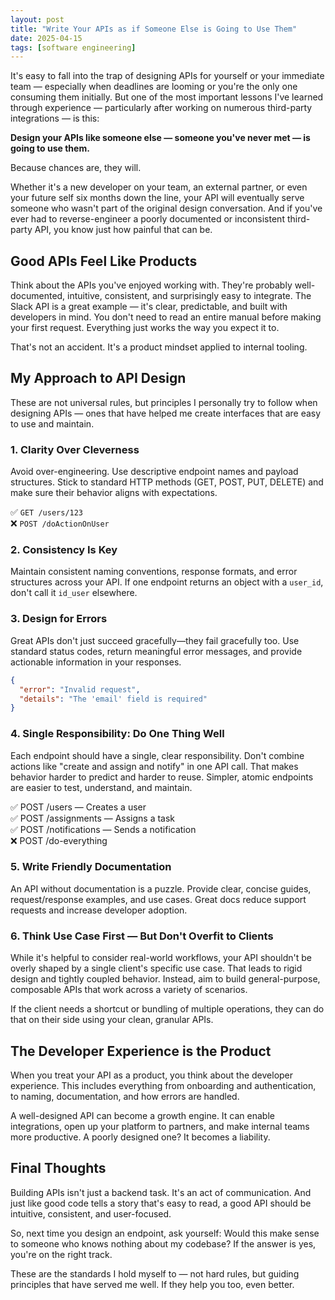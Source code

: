 ```yaml
---
layout: post
title: "Write Your APIs as if Someone Else is Going to Use Them"
date: 2025-04-15
tags: [software engineering]
---
```


It's easy to fall into the trap of designing APIs for yourself or your immediate team — especially when deadlines are looming or you're the only one consuming them initially. But one of the most important lessons I've learned through experience — particularly after working on numerous third-party integrations — is this:

**Design your APIs like someone else — someone you've never met — is going to use them.**

Because chances are, they will.

Whether it's a new developer on your team, an external partner, or even your future self six months down the line, your API will eventually serve someone who wasn't part of the original design conversation. And if you've ever had to reverse-engineer a poorly documented or inconsistent third-party API, you know just how painful that can be.

## Good APIs Feel Like Products

Think about the APIs you've enjoyed working with. They're probably well-documented, intuitive, consistent, and surprisingly easy to integrate. The Slack API is a great example — it's clear, predictable, and built with developers in mind. You don't need to read an entire manual before making your first request. Everything just works the way you expect it to.

That's not an accident. It's a product mindset applied to internal tooling.

## My Approach to API Design

These are not universal rules, but principles I personally try to follow when designing APIs — ones that have helped me create interfaces that are easy to use and maintain.

### 1. Clarity Over Cleverness

Avoid over-engineering. Use descriptive endpoint names and payload structures. Stick to standard HTTP methods (GET, POST, PUT, DELETE) and make sure their behavior aligns with expectations.

✅ `GET /users/123`  
❌ `POST /doActionOnUser`

### 2. Consistency Is Key

Maintain consistent naming conventions, response formats, and error structures across your API. If one endpoint returns an object with a `user_id`, don't call it `id_user` elsewhere.

### 3. Design for Errors

Great APIs don't just succeed gracefully—they fail gracefully too. Use standard status codes, return meaningful error messages, and provide actionable information in your responses.

```json
{
  "error": "Invalid request",
  "details": "The 'email' field is required"
}
```

### 4. Single Responsibility: Do One Thing Well

Each endpoint should have a single, clear responsibility. Don't combine actions like "create and assign and notify" in one API call. That makes behavior harder to predict and harder to reuse. Simpler, atomic endpoints are easier to test, understand, and maintain.

✅ POST /users — Creates a user  
✅ POST /assignments — Assigns a task  
✅ POST /notifications — Sends a notification  
❌ POST /do-everything

### 5. Write Friendly Documentation

An API without documentation is a puzzle. Provide clear, concise guides, request/response examples, and use cases. Great docs reduce support requests and increase developer adoption.

### 6. Think Use Case First — But Don't Overfit to Clients

While it's helpful to consider real-world workflows, your API shouldn't be overly shaped by a single client's specific use case. That leads to rigid design and tightly coupled behavior. Instead, aim to build general-purpose, composable APIs that work across a variety of scenarios.

If the client needs a shortcut or bundling of multiple operations, they can do that on their side using your clean, granular APIs.


## The Developer Experience is the Product

When you treat your API as a product, you think about the developer experience. This includes everything from onboarding and authentication, to naming, documentation, and how errors are handled.

A well-designed API can become a growth engine. It can enable integrations, open up your platform to partners, and make internal teams more productive. A poorly designed one? It becomes a liability.

## Final Thoughts

Building APIs isn't just a backend task. It's an act of communication. And just like good code tells a story that's easy to read, a good API should be intuitive, consistent, and user-focused.

So, next time you design an endpoint, ask yourself:
Would this make sense to someone who knows nothing about my codebase?
If the answer is yes, you're on the right track.

These are the standards I hold myself to — not hard rules, but guiding principles that have served me well. If they help you too, even better.
